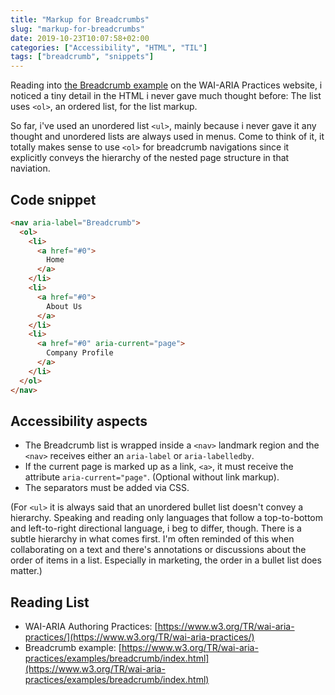 ```yaml
---
title: "Markup for Breadcrumbs"
slug: "markup-for-breadcrumbs"
date: 2019-10-23T10:07:58+02:00
categories: ["Accessibility", "HTML", "TIL"]
tags: ["breadcrumb", "snippets"]
---
```


Reading into [the Breadcrumb example](https://www.w3.org/TR/wai-aria-practices/examples/breadcrumb/index.html) on the WAI-ARIA Practices website, i noticed a tiny detail in the HTML i never gave much thought before: The list uses `<ol>`, an ordered list, for the list markup.

So far, i've used an unordered list `<ul>`, mainly because i never gave it any thought and unordered lists are always used in menus. Come to think of it, it totally makes sense to use `<ol>` for breadcrumb navigations since it explicitly conveys the hierarchy of the nested page structure in that naviation.

## Code snippet

```html
<nav aria-label="Breadcrumb">
  <ol>
    <li>
      <a href="#0">
        Home
      </a>
    </li>
    <li>
      <a href="#0">
        About Us
      </a>
    </li>
    <li>
      <a href="#0" aria-current="page">
        Company Profile
      </a>
    </li>
  </ol>
</nav>
```

## Accessibility aspects

- The Breadcrumb list is wrapped inside a `<nav>` landmark region and the `<nav>` receives either an `aria-label` or `aria-labelledby`.
- If the current page is marked up as a link, `<a>`, it must receive the attribute `aria-current="page"`. (Optional without link markup).
- The separators must be added via CSS.



(For `<ul>` it is always said that an unordered bullet list doesn't convey a hierarchy. Speaking and reading only languages that follow a top-to-bottom and left-to-right directional language, i beg to differ, though. There is a subtle hierarchy in what comes first. I'm often reminded of this when collaborating on a text and there's annotations or discussions about the order of items in a list. Especially in marketing, the order in a bullet list does matter.)

## Reading List

- WAI-ARIA Authoring Practices: [https://www.w3.org/TR/wai-aria-practices/](https://www.w3.org/TR/wai-aria-practices/)
- Breadcrumb example: [https://www.w3.org/TR/wai-aria-practices/examples/breadcrumb/index.html](https://www.w3.org/TR/wai-aria-practices/examples/breadcrumb/index.html)